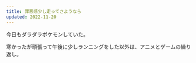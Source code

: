 ```yaml
---
title: 罪悪感少し走ってさようなら
updated: 2022-11-20
---
```


今日もダラダラポケモンしていた。

寒かったが頑張って午後に少しランニングをした以外は、アニメとゲームの繰り返し。
